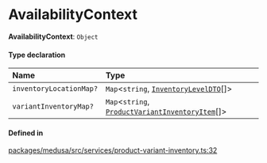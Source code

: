 # AvailabilityContext

 **AvailabilityContext**: `Object`

#### Type declaration

| Name | Type |
| :------ | :------ |
| `inventoryLocationMap?` | `Map`<`string`, [`InventoryLevelDTO`](InventoryLevelDTO.md)[]\> |
| `variantInventoryMap?` | `Map`<`string`, [`ProductVariantInventoryItem`](../classes/ProductVariantInventoryItem.md)[]\> |

#### Defined in

[packages/medusa/src/services/product-variant-inventory.ts:32](https://github.com/medusajs/medusa/blob/3d9f5ae63/packages/medusa/src/services/product-variant-inventory.ts#L32)

